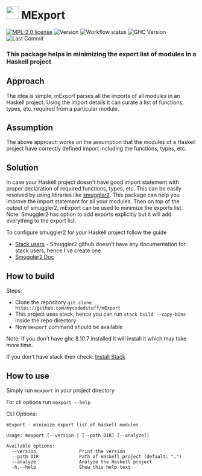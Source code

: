 # <image src="https://wiki.haskell.org/wikistatic/haskellwiki_logo.png?e89e3" width=33> MExport
[![MPL-2.0 license](https://img.shields.io/badge/license-MPL--2.0-blue.svg)](https://github.com/mycodedstuff/mExport/blob/master/LICENSE)
![Version](https://img.shields.io/badge/version-v0.0.1-blue)
![Workflow status](https://github.com/github/docs/actions/workflows/main.yml/badge.svg)
![GHC Version](https://img.shields.io/badge/ghc-v8.10.7-brightgreen)
![Last Commit](https://img.shields.io/github/last-commit/mycodedstuff/mExport/main)

### This package helps in minimizing the export list of modules in a Haskell project

## Approach

The idea is simple, mExport parses all the imports of all modules in an Haskell project. Using the import details it can curate a list of functions, types, etc. required from a particular module.


## Assumption

The above approach works on the assumption that the modules of a Haskell project have correctly defined import including the functions, types, etc.

## Solution

In case your Haskell project doesn't have good import statement with proper declaration of required functions, types, etc.
This can be easily resolved by using libraries like [smuggler2](https://github.com/jrp2014/smuggler2). This package can help you improve the import statement for all your modules. Then on top of the output of smuggler2, mExport can be used to minimize the exports list.
Note: Smuggler2 has option to add exports explicitly but it will add everything to the export list.

To configure smuggler2 for your Haskell project follow the guide
- <a href="https://github.com/mycodedstuff/mExport/blob/main/wiki/smuggler2-stack.md" target="_blank">Stack users</a> - Smuggler2 github doesn't have any documentation for stack users, hence I've create one
- <a href="https://github.com/jrp2014/smuggler2/blob/master/README.md" target="_blank">Smuggler2 Doc</a>


## How to build
Steps:
- Clone the repository `git clone https://github.com/mycodedstuff/mExport`
- This project uses stack, hence you can run `stack build --copy-bins` inside the repo directory
- Now `mexport` command should be available

Note: If you don't have ghc 8.10.7 installed it will install it which may take more time.

If you don't have stack then check: [Install Stack](https://docs.haskellstack.org/en/stable/install_and_upgrade/)


## How to use
Simply run `mexport` in your project directory

For cli options run `mexport --help`

CLI Options:
```
mExport - minimize export list of haskell modules

Usage: mexport [--version | [--path DIR] [--analyze]]

Available options:
  --version                Print the version
  --path DIR               Path of Haskell project (default: ".")
  --analyze                Analyze the Haskell project
  -h,--help                Show this help text
```
